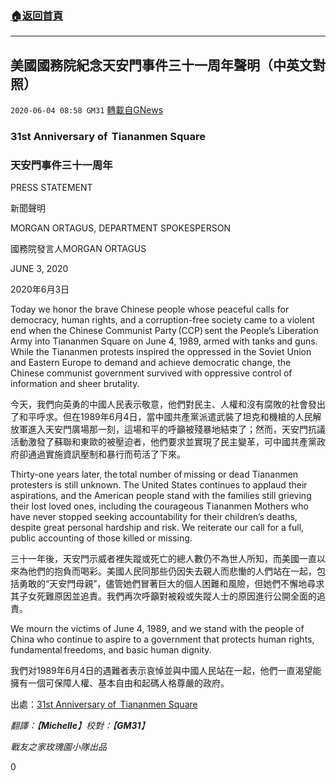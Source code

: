 ###  [:house:返回首頁](https://github.com/ourhimalayas/txt)
---

## 美國國務院紀念天安門事件三十一周年聲明（中英文對照）
`2020-06-04 08:58 GM31` [轉載自GNews](https://gnews.org/zh-hant/222529/)

### **31st Anniversary of  Tiananmen Square**

### **天安門事件三十一周年**

PRESS STATEMENT

新聞聲明

MORGAN ORTAGUS, DEPARTMENT SPOKESPERSON

國務院發言人MORGAN ORTAGUS

JUNE 3, 2020

2020年6月3日

Today we honor the brave Chinese people whose peaceful calls for democracy, human rights, and a corruption-free society came to a violent end when the Chinese Communist Party (CCP) sent the People’s Liberation Army into Tiananmen Square on June 4, 1989, armed with tanks and guns. While the Tiananmen protests inspired the oppressed in the Soviet Union and Eastern Europe to demand and achieve democratic change, the Chinese communist government survived with oppressive control of information and sheer brutality.

今天，我們向英勇的中國人民表示敬意，他們對民主、人權和沒有腐敗的社會發出了和平呼求。但在1989年6月4日，當中國共產黨派遣武裝了坦克和機槍的人民解放軍進入天安門廣場那一刻，這場和平的呼籲被殘暴地結束了；然而，天安門抗議活動激發了蘇聯和東歐的被壓迫者，他們要求並實現了民主變革，可中國共產黨政府卻通過實施資訊壓制和暴行而苟活了下來。

Thirty-one years later, the total number of missing or dead Tiananmen protesters is still unknown. The United States continues to applaud their aspirations, and the American people stand with the families still grieving their lost loved ones, including the courageous Tiananmen Mothers who have never stopped seeking accountability for their children’s deaths, despite great personal hardship and risk. We reiterate our call for a full, public accounting of those killed or missing.

三十一年後，天安門示威者裡失蹤或死亡的總人數仍不為世人所知，而美國一直以來為他們的抱負而喝彩。美國人民同那些仍因失去親人而悲慟的人們站在一起，包括勇敢的“天安門母親”，儘管她們冒著巨大的個人困難和風險，但她們不懈地尋求其子女死難原因並追責。我們再次呼籲對被殺或失蹤人士的原因進行公開全面的追責。

We mourn the victims of June 4, 1989, and we stand with the people of China who continue to aspire to a government that protects human rights, fundamental freedoms, and basic human dignity.

我們对1989年6月4日的遇難者表示哀悼並與中國人民站在一起，他們一直渴望能擁有一個可保障人權、基本自由和起碼人格尊嚴的政府。

出處：[31st Anniversary of  Tiananmen Square](https://www.state.gov/31st-anniversary-of-tiananmen-square/)

*翻譯：【**Michelle**】校對：【**GM31**】*

*戰友之家玫瑰園小隊出品*

0
